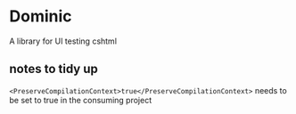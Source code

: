 # Dominic
A library for UI testing cshtml

## notes to tidy up
`<PreserveCompilationContext>true</PreserveCompilationContext>` needs to be set to true in the consuming project

